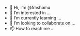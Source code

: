 - 👋 Hi, I’m @fmshamu
- 👀 I’m interested in ...
- 🌱 I’m currently learning ...
- 💞️ I’m looking to collaborate on ...
- 📫 How to reach me ...

<!---
fmshamu/fmshamu is a ✨ special ✨ repository because its `README.md` (this file) appears on your GitHub profile.
You can click the Preview link to take a look at your changes.
--->
